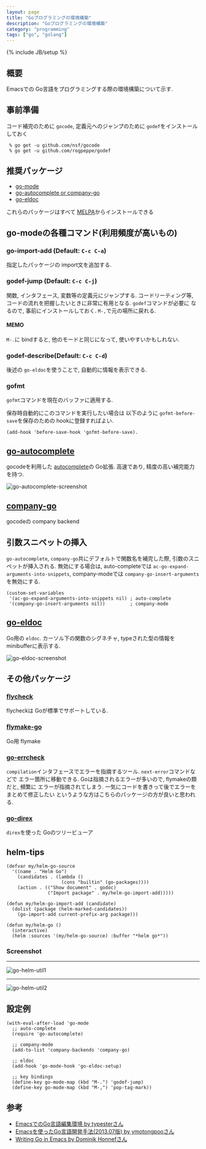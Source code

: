 ```yaml
---
layout: page
title: "Goプログラミングの環境構築"
description: "Goプログラミングの環境構築"
category: "programming"
tags: ["go", "golang"]
---
```

{% include JB/setup %}

## 概要

Emacsでの Go言語をプログラミングする際の環境構築について示す.

## 事前準備
コード補完のために `gocode`, 定義元へのジャンプのために `godef`をインストールしておく

```
 % go get -u github.com/nsf/gocode
 % go get -u github.com/rogpeppe/godef
```

## 推奨パッケージ

* [go-mode](https://github.com/dominikh/go-mode.el)
* [go-autocomplete or company-go](https://github.com/nsf/gocode)
* [go-eldoc](https://github.com/syohex/emacs-go-eldoc)

これらのパッケージはすべて [MELPA](https://melpa.org/)からインストールできる


## go-modeの各種コマンド(利用頻度が高いもの)

### go-import-add (Default:  `C-c C-a`)

指定したパッケージの import文を追加する.

### godef-jump (Default: `C-c C-j`)

関数, インタフェース, 変数等の定義元にジャンプする. コードリーティング等,
コードの流れを把握したいときに非常に有用となる. `godef`コマンドが必要に
なるので, 事前にインストールしておく. `M-,`で元の場所に戻れる.

#### MEMO

`M-.`に bindすると, 他のモードと同じになって, 使いやすいかもしれない.


### godef-describe(Default: `C-c C-d`)

後述の `go-eldoc`を使うことで, 自動的に情報を表示できる.

### gofmt

`gofmt`コマンドを現在のバッファに適用する.

保存時自動的にこのコマンドを実行したい場合は 以下のように `gofmt-before-save`を保存のための
hookに登録すればよい.

```
(add-hook 'before-save-hook 'gofmt-before-save).
```


## [go-autocomplete](https://github.com/nsf/gocode)

gocodeを利用した [autocomplete](https://github.com/auto-complete/auto-complete)の Go拡張. 高速であり,
精度の高い補完能力を持つ.

![go-autocomplete-screenshot](http://farm4.staticflickr.com/3797/9001480371_d3a0ef1da4_o.png)


## [company-go](https://github.com/nsf/gocode)

gocodeの company backend


## 引数スニペットの挿入

`go-autocomplete`, `company-go`共にデフォルトで関数名を補完した際, 引数のスニペットが挿入される. 無効にする場合は, auto-completeでは `ac-go-expand-arguments-into-snippets`, company-modeでは `company-go-insert-arguments`を無効にする.

```common-lisp
(custom-set-variables
 '(ac-go-expand-arguments-into-snippets nil) ; auto-complete
 '(company-go-insert-arguments nil))         ; company-mode
```


## [go-eldoc](https://github.com/syohex/emacs-go-eldoc)

Go用の `eldoc`. カーソル下の関数のシグネチャ, typeされた型の情報を minibufferに表示する.

![go-eldoc-screenshot](https://github.com/syohex/emacs-go-eldoc/raw/master/image/go-eldoc1.png)


## その他パッケージ

### [flycheck](https://github.com/flycheck/flycheck)

flycheckは Goが標準でサポートしている.

### [flymake-go](https://github.com/robert-zaremba/flymake-go)

Go用 flymake

### [go-errcheck](https://github.com/dominikh/go-errcheck.el)

`compilation`インタフェースでエラーを指摘するツール. `next-error`コマンドなどで
エラー箇所に移動できる. Goは指摘されるエラーが多いので, flymakeの類だと, 頻繁に
エラーが指摘されてしまう. 一気にコードを書きって後でエラーをまとめて修正したい
というような方はこちらのパッケージの方が良いと思われる.


### [go-direx](https://github.com/syohex/emacs-go-direx)

`direx`を使った Goのツリービューア


## helm-tips

```common-lisp
(defvar my/helm-go-source
  '((name . "Helm Go")
    (candidates . (lambda ()
                    (cons "builtin" (go-packages))))
    (action . (("Show document" . godoc)
               ("Import package" . my/helm-go-import-add)))))

(defun my/helm-go-import-add (candidate)
  (dolist (package (helm-marked-candidates))
    (go-import-add current-prefix-arg package)))

(defun my/helm-go ()
  (interactive)
  (helm :sources '(my/helm-go-source) :buffer "*helm go*"))
```

### Screenshot

<hr />

![go-helm-util1](/images/programming/golang/go-helm-util1.png)

<hr />

![go-helm-util2](/images/programming/golang/go-helm-util2.png)


## 設定例

```common-lisp
(with-eval-after-load 'go-mode
  ;; auto-complete
  (require 'go-autocomplete)

  ;; company-mode
  (add-to-list 'company-backends 'company-go)

  ;; eldoc
  (add-hook 'go-mode-hook 'go-eldoc-setup)

  ;; key bindings
  (define-key go-mode-map (kbd "M-.") 'godef-jump)
  (define-key go-mode-map (kbd "M-,") 'pop-tag-mark))
```


## 参考
* [EmacsでのGo言語編集環境 by typesterさん](http://unknownplace.org/archives/golang-editing-with-emacs.html)
* [Emacsを使ったGo言語開発手法(2013.07版) by ymotongpooさん](http://ymotongpoo.hatenablog.com/entry/2013/07/06/154448)
* [Writing Go in Emacs by Dominik Honnefさん](http://www.honnef.co/posts/2013/08/writing_go_in_emacs__cont__/)
